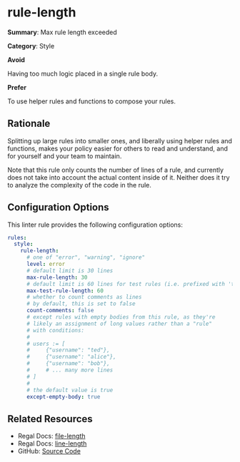 # rule-length

**Summary**: Max rule length exceeded

**Category**: Style

**Avoid**

Having too much logic placed in a single rule body.

**Prefer**

To use helper rules and functions to compose your rules.

## Rationale

Splitting up large rules into smaller ones, and liberally using helper rules and functions, makes your policy easier for
others to read and understand, and for yourself and your team to maintain.

Note that this rule only counts the number of lines of a rule, and currently does not take into account the actual
content inside of it. Neither does it try to analyze the complexity of the code in the rule.

## Configuration Options

This linter rule provides the following configuration options:

```yaml
rules:
  style:
    rule-length:
      # one of "error", "warning", "ignore"
      level: error
      # default limit is 30 lines
      max-rule-length: 30
      # default limit is 60 lines for test rules (i.e. prefixed with 'test_')
      max-test-rule-length: 60
      # whether to count comments as lines
      # by default, this is set to false
      count-comments: false
      # except rules with empty bodies from this rule, as they're
      # likely an assignment of long values rather than a "rule"
      # with conditions:
      #
      # users := [
      #     {"username": "ted"},
      #     {"username": "alice"},
      #     {"username": "bob"},
      #     # ... many more lines
      # ]
      #
      # the default value is true
      except-empty-body: true
```

## Related Resources

- Regal Docs: [file-length](https://openpolicyagent.org/projects/regal/rules/style/file-length)
- Regal Docs: [line-length](https://openpolicyagent.org/projects/regal/rules/style/line-length)
- GitHub: [Source Code](https://github.com/open-policy-agent/regal/blob/main/bundle/regal/rules/style/rule-length/rule_length.rego)
